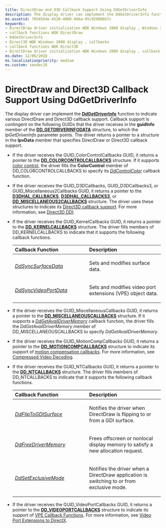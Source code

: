```yaml
---
title: DirectDraw and D3D Callback Support Using DdGetDriverInfo
description: The display driver can implement the DdGetDriverInfo function to indicate various DirectDraw and Direct3D callback support.
ms.assetid: 7054564e-4520-4900-946a-95c92908667c
keywords:
- DirectDraw driver initialization WDK Windows 2000 display , Windows 2000
- callback functions WDK DirectDraw
- DdGetDriverInfo
- Direct3D WDK Windows 2000 display , callbacks
- callback functions WDK Direct3D
- DirectDraw driver initialization WDK Windows 2000 display , callback functions
ms.date: 12/06/2018
ms.localizationpriority: medium
ms.custom: seodec18
---
```


# DirectDraw and Direct3D Callback Support Using DdGetDriverInfo

The display driver can implement the [**DdGetDriverInfo**](/windows/desktop/api/ddrawint/nc-ddrawint-pdd_getdriverinfo) function to indicate various DirectDraw and Direct3D callback support. Callback support is contingent on the following GUIDs that the driver receives in the **guidInfo** member of the [**DD\_GETDRIVERINFODATA**](/windows/desktop/api/ddrawint/ns-ddrawint-_dd_getdriverinfodata) structure, to which the *lpGetDriverInfo* parameter points. The driver returns a pointer to a structure in the **lpvData** member that specifies DirectDraw or Direct3D callback support.

- If the driver receives the GUID\_ColorControlCallbacks GUID, it returns a pointer to the [**DD\_COLORCONTROLCALLBACKS**](/windows/desktop/api/ddrawint/ns-ddrawint-_dd_colorcontrolcallbacks) structure. If it supports [color control](color-control-initialization.md), the driver fills the **ColorControl** member of DD\_COLORCONTROLCALLBACKS to specify its [*DdControlColor*](/windows/desktop/api/ddrawint/nc-ddrawint-pdd_colorcb_colorcontrol) callback function.

- If the driver receives the GUID\_D3DCallbacks, GUID\_D3DCallbacks3, or GUID\_Miscellaneous2Callbacks GUID, it returns a pointer to the [**D3DHAL\_CALLBACKS**](/windows-hardware/drivers/ddi/d3dhal/ns-d3dhal-_d3dhal_callbacks), [**D3DHAL\_CALLBACKS3**](/windows-hardware/drivers/ddi/d3dhal/ns-d3dhal-_d3dhal_callbacks3), or [**DD\_MISCELLANEOUS2CALLBACKS**](/windows/desktop/api/ddrawint/ns-ddrawint-_dd_miscellaneous2callbacks) structure. The driver uses these structures to indicate its [Direct3D callback support](driver-functions-to-support-direct3d.md). For more information, see [Direct3D DDI](direct3d.md).

- If the driver receives the GUID\_KernelCallbacks GUID, it returns a pointer to the [**DD\_KERNELCALLBACKS**](/windows/desktop/api/ddrawint/ns-ddrawint-dd_kernelcallbacks) structure. The driver fills members of DD\_KERNELCALLBACKS to indicate that it supports the following callback functions.

  <table>
  <colgroup>
  <col width="50%" />
  <col width="50%" />
  </colgroup>
  <thead>
  <tr class="header">
  <th align="left">Callback Function</th>
  <th align="left">Description</th>
  </tr>
  </thead>
  <tbody>
  <tr class="odd">
  <td align="left"><p><a href="/windows/desktop/api/ddrawint/nc-ddrawint-pdd_kernelcb_syncsurface" data-raw-source="[&lt;em&gt;DdSyncSurfaceData&lt;/em&gt;](/windows/desktop/api/ddrawint/nc-ddrawint-pdd_kernelcb_syncsurface)"><em>DdSyncSurfaceData</em></a></p></td>
  <td align="left"><p>Sets and modifies surface data.</p></td>
  </tr>
  <tr class="even">
  <td align="left"><p><a href="/windows/desktop/api/ddrawint/nc-ddrawint-pdd_kernelcb_syncvideoport" data-raw-source="[&lt;em&gt;DdSyncVideoPortData&lt;/em&gt;](/windows/desktop/api/ddrawint/nc-ddrawint-pdd_kernelcb_syncvideoport)"><em>DdSyncVideoPortData</em></a></p></td>
  <td align="left"><p>Sets and modifies video port extensions (VPE) object data.</p></td>
  </tr>
  </tbody>
  </table>

- If the driver receives the GUID\_MiscellaneousCallbacks GUID, it returns a pointer to the [**DD\_MISCELLANEOUSCALLBACKS**](/windows/desktop/api/ddrawint/ns-ddrawint-_dd_miscellaneouscallbacks) structure. If it supports a [*DdGetAvailDriverMemory*](/windows/desktop/api/ddrawint/nc-ddrawint-pdd_getavaildrivermemory) callback function, the driver fills the *DdGetAvailDriverMemory* member of DD\_MISCELLANEOUSCALLBACKS to specify *DdGetAvailDriverMemory*.

- If the driver receives the GUID\_MotionCompCallbacks GUID, it returns a pointer to the [**DD\_MOTIONCOMPCALLBACKS**](/windows/desktop/api/ddrawint/ns-ddrawint-dd_motioncompcallbacks) structure to indicate its support of [motion compensation callbacks](motion-compensation-callbacks.md). For more information, see [Compressed Video Decoding](compressed-video-decoding.md).

- If the driver receives the GUID\_NTCallbacks GUID, it returns a pointer to the [**DD\_NTCALLBACKS**](/windows/desktop/api/ddrawint/ns-ddrawint-_dd_ntcallbacks) structure. The driver fills members of DD\_NTCALLBACKS to indicate that it supports the following callback functions.

  <table>
  <colgroup>
  <col width="50%" />
  <col width="50%" />
  </colgroup>
  <thead>
  <tr class="header">
  <th align="left">Callback Function</th>
  <th align="left">Description</th>
  </tr>
  </thead>
  <tbody>
  <tr class="odd">
  <td align="left"><p><a href="/windows/desktop/api/ddrawint/nc-ddrawint-pdd_fliptogdisurface" data-raw-source="[&lt;em&gt;DdFlipToGDISurface&lt;/em&gt;](/windows/desktop/api/ddrawint/nc-ddrawint-pdd_fliptogdisurface)"><em>DdFlipToGDISurface</em></a></p></td>
  <td align="left"><p>Notifies the driver when DirectDraw is flipping to or from a GDI surface.</p></td>
  </tr>
  <tr class="even">
  <td align="left"><p><a href="/windows/desktop/api/ddrawint/nc-ddrawint-pdd_freedrivermemory" data-raw-source="[&lt;em&gt;DdFreeDriverMemory&lt;/em&gt;](/windows/desktop/api/ddrawint/nc-ddrawint-pdd_freedrivermemory)"><em>DdFreeDriverMemory</em></a></p></td>
  <td align="left"><p>Frees offscreen or nonlocal display memory to satisfy a new allocation request.</p></td>
  </tr>
  <tr class="odd">
  <td align="left"><p><a href="/windows/desktop/api/ddrawint/nc-ddrawint-pdd_setexclusivemode" data-raw-source="[&lt;em&gt;DdSetExclusiveMode&lt;/em&gt;](/windows/desktop/api/ddrawint/nc-ddrawint-pdd_setexclusivemode)"><em>DdSetExclusiveMode</em></a></p></td>
  <td align="left"><p>Notifies the driver when a DirectDraw application is switching to or from exclusive mode.</p></td>
  </tr>
  </tbody>
  </table>

     

<!-- -->

-   If the driver receives the GUID\_VideoPortCallbacks GUID, it returns a pointer to the [**DD\_VIDEOPORTCALLBACKS**](/windows/desktop/api/ddrawint/ns-ddrawint-dd_videoportcallbacks) structure to indicate its support of [VPE Callback Functions](vpe-callback-functions.md). For more information, see [Video Port Extensions to DirectX](video-port-extensions-to-directx.md).

